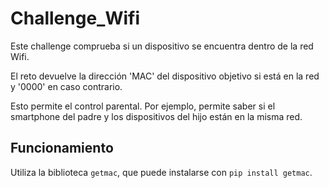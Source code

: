 # Challenge_Wifi

Este challenge comprueba si un dispositivo se encuentra dentro de la red Wifi.

El reto devuelve la dirección 'MAC' del dispositivo objetivo si está en la red y '0000' en caso contrario.

Esto permite el control parental. Por ejemplo, permite saber si el smartphone del padre y los dispositivos del hijo están en la misma red.

## Funcionamiento

Utiliza la biblioteca `getmac`, que puede instalarse con `pip install getmac`.
